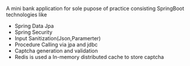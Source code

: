 A mini bank application for sole pupose of practice consisting  SpringBoot technologies like
* Spring Data Jpa
* Spring Security
* Input Sanitization(Json,Paramerter)
* Procedure Calling via jpa and jdbc
* Captcha generation and validation
* Redis is used a In-memory distributed cache to store captcha
